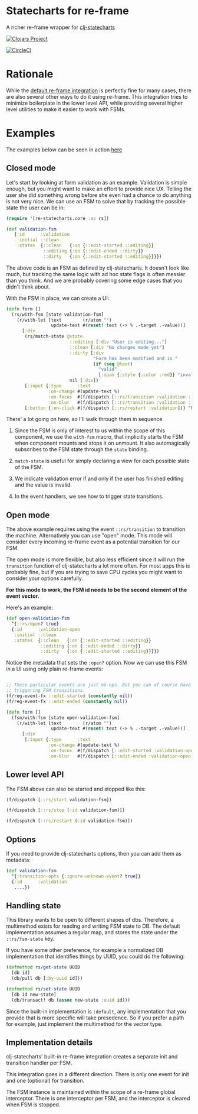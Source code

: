 # Statecharts for re-frame

A richer re-frame wrapper for [clj-statecharts](https://github.com/lucywang000/clj-statecharts)

[![Clojars Project](https://img.shields.io/clojars/v/com.github.ingesolvoll/re-statecharts.svg)](https://clojars.org/com.github.ingesolvoll/re-statecharts)

[![CircleCI](https://circleci.com/gh/ingesolvoll/re-statecharts/tree/main.svg?style=svg)](https://circleci.com/gh/ingesolvoll/re-statecharts/tree/main)

# Rationale
While the [default re-frame integration](https://lucywang000.github.io/clj-statecharts/docs/integration/re-frame/) is perfectly
fine for many cases, there are also several other ways to do it using re-frame. This integration tries to minimize
boilerplate in the lower level API, while providing several higher level utilities to make it easier to work with FSMs.

# Examples

The examples below can be seen in action [here](http://kee-frame-sample.herokuapp.com/form)

## Closed mode

Let's start by looking at form validation as an example. Validation is simple enough, 
but you might want to make an effort to provide nice UX. Telling the user she did something wrong
before she even had a chance to do anything is not very nice. We can use an FSM to solve that by 
tracking the possible state the user can be in:

```clojure
(require '[re-statecharts.core :as rs])

(def validation-fsm
   {:id      :validation
    :initial ::clean
    :states  {::clean   {:on {::edit-started ::editing}}
              ::editing {:on {::edit-ended ::dirty}}
              ::dirty   {:on {::edit-started ::editing}}}})
```

The above code is an FSM as defined by clj-statecharts. It doesn't look like much, but tracking the same logic with ad
hoc state flags is often messier than you think. And we are probably covering some edge cases that you didn't think
about.

With the FSM in place, we can create a UI:

```clojure
(defn form []
  (rs/with-fsm [state validation-fsm]
    (r/with-let [text        (r/atom "")
                 update-text #(reset! text (-> % .-target .-value))]
      [:div
       (rs/match-state @state
                        ::editing [:div "User is editing..."]
                        ::clean [:div "No changes made yet"]
                        ::dirty [:div
                                 "Form has been modified and is "
                                 (if (seq @text)
                                   "valid"
                                   [:span {:style {:color :red}} "invalid"])]
                        nil [:div])
       [:input {:type      :text
                :on-change #(update-text %)
                :on-focus  #(f/dispatch [::rs/transition :validation ::edit-started])
                :on-blur   #(f/dispatch [::rs/transition :validation ::edit-ended])}]
       [:button {:on-click #(f/dispatch [::rs/restart :validation])} "Reset input FSM"]])))
```

There' a lot going on here, so I'll walk through them in sequence
1. Since the FSM is only of interest to us within the scope of this component, we use the `with-fsm` macro, that 
   implicitly starts the FSM when component mounts and stops it on unmount. It also automagically subscribes to the FSM 
   state through the `state` binding.
   
2. `match-state` is useful for simply declaring a view for each possible state of the FSM.

3. We indicate validation error if and only if the user has finished editing and the value is invalid.
   
4. In the event handlers, we see how to trigger state transitions.

## Open mode
The above example requires using the event `::rs/transition` to transition the machine. Alternatively you can use "open"
mode. This mode will consider every incoming re-frame event as a potential transition for our FSM. 

The open mode is more flexible, but also less efficient since it will run the `transition` function of clj-statecharts 
a lot more often. For most apps this is probably fine, but if you are trying to save CPU cycles you might want to 
consider your options carefully.

**For this mode to work, the FSM id needs to be the second element of the event vector.**

Here's an example:

```clojure
(def open-validation-fsm
  ^{::rs/open? true}
  {:id      :validation-open
   :initial ::clean
   :states  {::clean   {:on {::edit-started ::editing}}
             ::editing {:on {::edit-ended ::dirty}}
             ::dirty   {:on {::edit-started ::editing}}}})
```
Notice the metadata that sets the `:open?` option. Now we can use this FSM in a UI using only plain re-frame events:

```clojure

;; These particular events are just no-ops. But you can of course have your events do interesting things, while still
;; triggering FSM transitions. 
(f/reg-event-fx ::edit-started (constantly nil))
(f/reg-event-fx ::edit-ended (constantly nil))

(defn form []
  (fsm/with-fsm [state open-validation-fsm]
    (r/with-let [text        (r/atom "")
                 update-text #(reset! text (-> % .-target .-value))]
      [:div
       [:input {:type      :text
                :on-change #(update-text %)
                :on-focus  #(f/dispatch [::edit-started :validation-open])
                :on-blur   #(f/dispatch [::edit-ended :validation-open])}]])))
```


## Lower level API

The FSM above can also be started and stopped like this:

```clojure
(f/dispatch [::rs/start validation-fsm])

(f/dispatch [::rs/stop (:id validation-fsm)])

(f/dispatch [::rs/restart (:id validation-fsm)])
```

## Options

If you need to provide clj-statecharts options, then you can add them as metadata:

```clojure
(def validation-fsm
  ^{:transition-opts {:ignore-unknown-event? true}}
  {:id      :validation
   ....})
```

## Handling state
This library wants to be open to different shapes of dbs. Therefore, a multimethod exists for reading and writing FSM 
state to DB. The default implementation assumes a regular map, and stores the state under the `::rs/fsm-state` key.

If you have some other preference, for example a normalized DB implementation that identifies things by UUID, you could 
do the following:

```clojure
(defmethod rs/get-state UUID
  [db id]
  (db/pull db [:by-uuid id]))

(defmethod rs/set-state UUID
  [db id new-state]
  (db/transact! db (assoc new-state :uuid id)))
```

Since the built-in implementation is `:default`, any implementation that you provide that is more specific will take 
presedence. So if you prefer a path for example, just implement the multimethod for the vector type.

## Implementation details
clj-statecharts' built-in re-frame integration creates a separate init and transition handler per FSM.

This integration goes in a different direction. There is only one event for init and one (optional) for transition.

The FSM instance is maintained within the scope of a re-frame global interceptor. There is one interceptor per FSM, and 
the interceptor is cleared when FSM is stopped.
